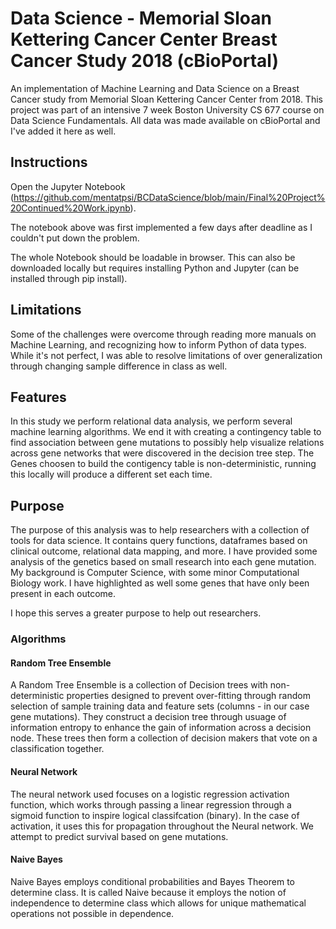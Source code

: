 # Data Science - Memorial Sloan Kettering Cancer Center Breast Cancer Study 2018 (cBioPortal)
An implementation of Machine Learning and Data Science on a Breast Cancer study from Memorial Sloan Kettering Cancer Center from 2018. This project was part of an intensive 7 week Boston University CS 677 course on Data Science Fundamentals. All data was made available on cBioPortal and I've added it here as well. 

## Instructions
Open the Jupyter Notebook (https://github.com/mentatpsi/BCDataScience/blob/main/Final%20Project%20Continued%20Work.ipynb). 

The notebook above was first implemented a few days after deadline as I couldn't put down the problem.

The whole Notebook should be loadable in browser. This can also be downloaded locally but requires installing Python and Jupyter (can be installed through pip install).

## Limitations
Some of the challenges were overcome through reading more manuals on Machine Learning, and recognizing how to inform Python of data types. While it's not perfect, I was able to resolve limitations of over generalization through changing sample difference in class as well.

## Features
In this study we perform relational data analysis, we perform several machine learning algorithms. We end it with creating a contingency table to find association between gene mutations to possibly help visualize relations across gene networks that were discovered in the decision tree step. The Genes choosen to build the contigency table is non-deterministic, running this locally will produce a different set each time. 

## Purpose
The purpose of this analysis was to help researchers with a collection of tools for data science. It contains query functions, dataframes based on clinical outcome, relational data mapping, and more. I have provided some analysis of the genetics based on small research into each gene mutation. My background is Computer Science, with some minor Computational Biology work. I have highlighted as well some genes that have only been present in each outcome.

I hope this serves a greater purpose to help out researchers.


### Algorithms

#### Random Tree Ensemble
A Random Tree Ensemble is a collection of Decision trees with non-deterministic properties designed to prevent over-fitting through random selection of sample training data and feature sets (columns - in our case gene mutations). They construct a decision tree through usuage of information entropy to enhance the gain of information across a decision node. These trees then form a collection of decision makers that vote on a classification together.

#### Neural Network
The neural network used focuses on a logistic regression activation function, which works through passing a linear regression through a sigmoid function to inspire logical classifcation (binary). In the case of activation, it uses this for propagation throughout the Neural network. We attempt to predict survival based on gene mutations.  

#### Naive Bayes
Naive Bayes employs conditional probabilities and Bayes Theorem to determine class. It is called Naive because it employs the notion of independence to determine class which allows for unique mathematical operations not possible in dependence.


